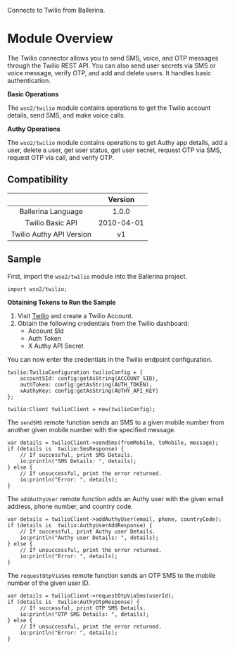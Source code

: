 Connects to Twilio from Ballerina. 

# Module Overview

The Twilio connector allows you to send SMS, voice, and OTP messages through the Twilio REST API. You can also send
user secrets via SMS or voice message, verify OTP, and add and delete users. It handles basic authentication.

**Basic Operations**

The `wso2/twilio` module contains operations to get the Twilio account details, send SMS, and make voice calls.

**Authy Operations**

The `wso2/twilio` module contains operations to get Authy app details, add a user, delete a user, get user status, get 
user secret, request OTP via SMS, request OTP via call, and verify OTP.

## Compatibility
|                          |    Version     |
|:------------------------:|:--------------:|
| Ballerina Language       | 1.0.0          |
| Twilio Basic API         | 2010-04-01     |
| Twilio Authy API Version | v1             |

## Sample
First, import the `wso2/twilio` module into the Ballerina project.
```ballerina
import wso2/twilio;
```

**Obtaining Tokens to Run the Sample**

1. Visit [Twilio](https://www.twilio.com/) and create a Twilio Account.
2. Obtain the following credentials from the Twilio dashboard:
    * Account SId
    * Auth Token
    * X Authy API Secret

You can now enter the credentials in the Twilio endpoint configuration.
```ballerina
twilio:TwilioConfiguration twilioConfig = {
    accountSId: config:getAsString(ACCOUNT_SID),
    authToken: config:getAsString(AUTH_TOKEN),
    xAuthyKey: config:getAsString(AUTHY_API_KEY)
};

twilio:Client twilioClient = new(twilioConfig);
```

The `sendSMS` remote function sends an SMS to a given mobile number from another given mobile number with the specified message.
```ballerina
var details = twilioClient->sendSms(fromMobile, toMobile, message);
if (details is  twilio:SmsResponse) {
    // If successful, print SMS Details.
    io:println("SMS Details: ", details);
} else {
    // If unsuccessful, print the error returned.
    io:println("Error: ", details);
}
```

The `addAuthyUser` remote function adds an Authy user with the given email address, phone number, and country code.
```ballerina
var details = twilioClient->addAuthyUser(email, phone, countryCode);
if (details is  twilio:AuthyUserAddResponse) {
    // If successful, print Authy user Details.
    io:println("Authy user Details: ", details);
} else {
    // If unsuccessful, print the error returned.
    io:println("Error: ", details);
}
```

The `requestOtpViaSms` remote function sends an OTP SMS to the mobile number of the given user ID.
```ballerina
var details = twilioClient->requestOtpViaSms(userId);
if (details is  twilio:AuthyOtpResponse) {
    // If successful, print OTP SMS Details.
    io:println("OTP SMS Details: ", details);
} else {
    // If unsuccessful, print the error returned.
    io:println("Error: ", details);
}
```
